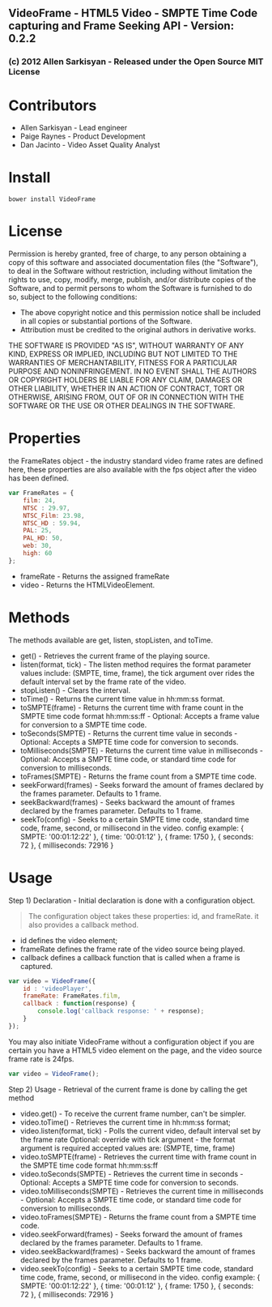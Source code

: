 ## VideoFrame - HTML5 Video - SMPTE Time Code capturing and Frame Seeking API - Version: 0.2.2
### (c) 2012 Allen Sarkisyan - Released under the Open Source MIT License

Contributors
==========
* Allen Sarkisyan - Lead engineer
* Paige Raynes - Product Development
* Dan Jacinto - Video Asset Quality Analyst

Install
==========
`bower install VideoFrame`

License
==========
Permission is hereby granted, free of charge, to any person obtaining a copy
of this software and associated documentation files (the "Software"), to deal
in the Software without restriction, including without limitation the rights
to use, copy, modify, merge, publish, and/or distribute copies of the
Software, and to permit persons to whom the Software is furnished to do so,
subject to the following conditions:

- The above copyright notice and this permission notice shall be included in all copies or substantial portions of the Software.
- Attribution must be credited to the original authors in derivative works.

THE SOFTWARE IS PROVIDED "AS IS", WITHOUT WARRANTY OF ANY KIND, EXPRESS OR IMPLIED, INCLUDING BUT NOT LIMITED TO THE WARRANTIES
OF MERCHANTABILITY, FITNESS FOR A PARTICULAR PURPOSE AND NONINFRINGEMENT. IN NO EVENT SHALL THE AUTHORS OR COPYRIGHT
HOLDERS BE LIABLE FOR ANY CLAIM, DAMAGES OR OTHER LIABILITY, WHETHER IN AN ACTION OF CONTRACT, TORT OR
OTHERWISE, ARISING FROM, OUT OF OR IN CONNECTION WITH THE SOFTWARE OR THE USE OR OTHER DEALINGS IN THE SOFTWARE.

Properties
==========
the FrameRates object - the industry standard video frame rates are defined here, these properties are also available with the fps object after the video has been defined.

```javascript
var FrameRates = {
	film: 24,
	NTSC : 29.97,
	NTSC_Film: 23.98,
	NTSC_HD : 59.94,
	PAL: 25,
	PAL_HD: 50,
	web: 30,
	high: 60
};
```
* frameRate - Returns the assigned frameRate
* video - Returns the HTMLVideoElement.

Methods
==========
The methods available are get, listen, stopListen, and toTime.
* get() - Retrieves the current frame of the playing source.
* listen(format, tick) - The listen method requires the format parameter values include: (SMPTE, time, frame), the tick argument over rides the default interval set by the frame rate of the video.
* stopListen() - Clears the interval.
* toTime() - Returns the current time value in hh:mm:ss format.
* toSMPTE(frame) - Returns the current time with frame count in the SMPTE time code format hh:mm:ss:ff - Optional: Accepts a frame value for conversion to a SMPTE time code.
* toSeconds(SMPTE) - Returns the current time value in seconds - Optional: Accepts a SMPTE time code for conversion to seconds.
* toMilliseconds(SMPTE) - Returns the current time value in milliseconds - Optional: Accepts a SMPTE time code, or standard time code for conversion to milliseconds.
* toFrames(SMPTE) - Returns the frame count from a SMPTE time code.
* seekForward(frames) - Seeks forward the amount of frames declared by the frames parameter. Defaults to 1 frame.
* seekBackward(frames) - Seeks backward the amount of frames declared by the frames parameter. Defaults to 1 frame.
* seekTo(config) - Seeks to a certain SMPTE time code, standard time code, frame, second, or millisecond in the video. config example: { SMPTE: '00:01:12:22' }, { time: '00:01:12' },  { frame: 1750 }, { seconds: 72 }, { milliseconds: 72916 }

Usage
==========
Step 1) Declaration - Initial declaration is done with a configuration object.
> The configuration object takes these properties: id, and frameRate. it also provides a callback method.
* id defines the video element;
* frameRate defines the frame rate of the video source being played.
* callback defines a callback function that is called when a frame is captured.

```javascript
var video = VideoFrame({
	id : 'videoPlayer',
	frameRate: FrameRates.film,
	callback : function(response) {
		console.log('callback response: ' + response);
	}
});
```

You may also initiate VideoFrame without a configuration object if you are certain you have a HTML5 video element on the page, and the video source frame rate is 24fps.

```javascript
var video = VideoFrame();
```

Step 2) Usage - Retrieval of the current frame is done by calling the get method
* video.get() - To receive the current frame number, can't be simpler.
* video.toTime() - Retrieves the current time in hh:mm:ss format;
* video.listen(format, tick) - Polls the current video, default interval set by the frame rate Optional: override with tick argument - the format argument is required accepted values are: (SMPTE, time, frame)
* video.toSMPTE(frame) - Retrieves the current time with frame count in the SMPTE time code format hh:mm:ss:ff
* video.toSeconds(SMPTE) - Retrieves the current time in seconds - Optional: Accepts a SMPTE time code for conversion to seconds.
* video.toMilliseconds(SMPTE) - Retrieves the current time in milliseconds - Optional: Accepts a SMPTE time code, or standard time code for conversion to milliseconds.
* video.toFrames(SMPTE) - Returns the frame count from a SMPTE time code.
* video.seekForward(frames) - Seeks forward the amount of frames declared by the frames parameter. Defaults to 1 frame.
* video.seekBackward(frames) - Seeks backward the amount of frames declared by the frames parameter. Defaults to 1 frame.
* video.seekTo(config) - Seeks to a certain SMPTE time code, standard time code, frame, second, or millisecond in the video. config example: { SMPTE: '00:01:12:22' }, { time: '00:01:12' },  { frame: 1750 }, { seconds: 72 }, { milliseconds: 72916 }
